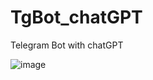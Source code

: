# TgBot_chatGPT
Telegram Bot with chatGPT

![image](https://github.com/DmPanf/TgBot_chatGPT/assets/99917230/6e468c5a-c06a-47e2-9756-18b94da4c53d)
